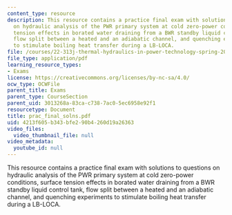 ```yaml
---
content_type: resource
description: This resource contains a practice final exam with solutions to questions
  on hydraulic analysis of the PWR primary system at cold zero-power conditions, surface
  tension effects in borated water draining from a BWR standby liquid control tank,
  flow split between a heated and an adiabatic channel, and quenching experiments
  to stimulate boiling heat transfer during a LB-LOCA.
file: /courses/22-313j-thermal-hydraulics-in-power-technology-spring-2007/4213f605b343bfe290b4260d19a26363_prac_final_solns.pdf
file_type: application/pdf
learning_resource_types:
- Exams
license: https://creativecommons.org/licenses/by-nc-sa/4.0/
ocw_type: OCWFile
parent_title: Exams
parent_type: CourseSection
parent_uid: 3013268a-83ca-c738-7ac0-5ec6958e92f1
resourcetype: Document
title: prac_final_solns.pdf
uid: 4213f605-b343-bfe2-90b4-260d19a26363
video_files:
  video_thumbnail_file: null
video_metadata:
  youtube_id: null
---
```

This resource contains a practice final exam with solutions to questions on hydraulic analysis of the PWR primary system at cold zero-power conditions, surface tension effects in borated water draining from a BWR standby liquid control tank, flow split between a heated and an adiabatic channel, and quenching experiments to stimulate boiling heat transfer during a LB-LOCA.